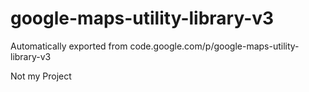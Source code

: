 # google-maps-utility-library-v3
Automatically exported from code.google.com/p/google-maps-utility-library-v3

Not my Project
